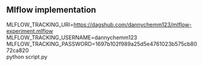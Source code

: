 ## Mlflow implementation

MLFLOW_TRACKING_URI=https://dagshub.com/dannychemm123/mlflow-experiment.mlflow \
MLFLOW_TRACKING_USERNAME=dannychemm123 \
MLFLOW_TRACKING_PASSWORD=1697b102f989a25d5e4761023b575cb8072ca820 \
python script.py
